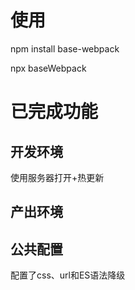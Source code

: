 # 使用

npm install base-webpack

npx baseWebpack

# 已完成功能

## 开发环境

使用服务器打开+热更新

## 产出环境

## 公共配置

配置了css、url和ES语法降级

